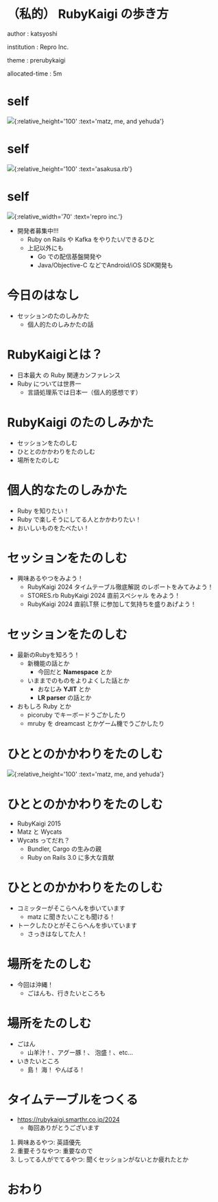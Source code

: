 # （私的） RubyKaigi の歩き方

author
:   katsyoshi

institution
: Repro Inc.

theme
: prerubykaigi

allocated-time
: 5m

# self

![](img/matz-and-katz.png){:relative_height='100' :text='matz, me, and yehuda'}

# self

![](img/asakusa-rb.png){:relative_height='100' :text='asakusa.rb'}

# self

![](img/repro.png){:relative_width='70' :text='repro inc.'}

* 開発者募集中!!!
  * Ruby on Rails や Kafka をやりたい/できるひと
  * 上記以外にも
    * Go での配信基盤開発や
    * Java/Objective-C などでAndroid/iOS SDK開発も

# 今日のはなし

- セッションのたのしみかた
  - 個人的たのしみかたの話

# RubyKaigiとは？

- 日本最大 の Ruby 関連カンファレンス
- Ruby については世界一
  - 言語処理系では日本一（個人的感想です）

# RubyKaigi のたのしみかた

- セッションをたのしむ
- ひととのかかわりをたのしむ
- 場所をたのしむ

# 個人的なたのしみかた

- Ruby を知りたい！
- Ruby で楽しそうにしてる人とかかわりたい！
- おいしいものをたべたい！

# セッションをたのしむ

- 興味あるやつをみよう！
  - RubyKaigi 2024 タイムテーブル徹底解説 のレポートをみてみよう！
  - STORES.rb RubyKaigi 2024 直前スペシャル をみよう！
  - RubyKaigi 2024 直前LT祭 に参加して気持ちを盛りあげよう！

# セッションをたのしむ

- 最新のRubyを知ろう！
  - 新機能の話とか
    - 今回だと **Namespace** とか
  - いままでのものをよりよくした話とか
    - おなじみ **YJIT** とか
    - **LR parser** の話とか
- おもしろ Ruby とか
  - picoruby でキーボードうごかしたり
  - mruby を dreamcast とかゲーム機でうごかしたり

# ひととのかかわりをたのしむ

![](img/matz-and-katz.png){:relative_height='100' :text='matz, me, and yehuda'}

# ひととのかかわりをたのしむ

- RubyKaigi 2015
- Matz と Wycats
- Wycats ってだれ？
  - Bundler, Cargo の生みの親
  - Ruby on Rails 3.0 に多大な貢献

# ひととのかかわりをたのしむ

- コミッターがそこらへんを歩いています
  - matz に聞きたいことも聞ける！
- トークしたひとがそこらへんを歩いています
  - さっきはなしてた人！

# 場所をたのしむ

- 今回は沖縄！
  - ごはんも、行きたいところも

# 場所をたのしむ

- ごはん
  - 山羊汁！、アグー豚！、 泡盛！、etc...
- いきたいところ
  - 島！ 海！ やんばる！

# タイムテーブルをつくる

- https://rubykaigi.smarthr.co.jp/2024
  - 毎回ありがとうございます

1. 興味あるやつ: 英語優先
1. 重要そうなやつ: 重要なので
1. しってる人がでてるやつ: 聞くセッションがないとか疲れたとか

# おわり
